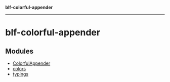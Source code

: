 **blf-colorful-appender**

***

# blf-colorful-appender

## Modules

- [ColorfulAppender](ColorfulAppender.md)
- [colors](colors.md)
- [typings](typings.md)
